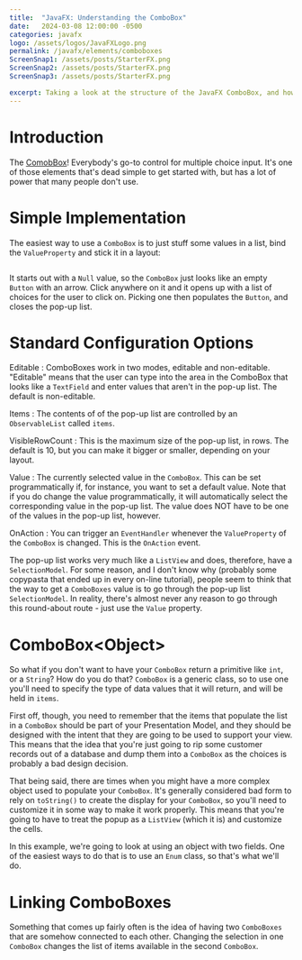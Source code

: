 ```yaml
---
title:  "JavaFX: Understanding the ComboBox"
date:   2024-03-08 12:00:00 -0500
categories: javafx
logo: /assets/logos/JavaFXLogo.png
permalink: /javafx/elements/comboboxes
ScreenSnap1: /assets/posts/StarterFX.png
ScreenSnap2: /assets/posts/StarterFX.png
ScreenSnap3: /assets/posts/StarterFX.png

excerpt: Taking a look at the structure of the JavaFX ComboBox, and how to do cool things with it.
---
```


# Introduction

The [ComobBox](https://openjfx.io/javadoc/16/javafx.controls/javafx/scene/control/ComboBox.html)!  Everybody's go-to control for multiple choice input.  It's one of those elements that's dead simple to get started with, but has a lot of power that many people don't use.

# Simple Implementation

The easiest way to use a `ComboBox` is to just stuff some values in a list, bind the `ValueProperty` and stick it in a layout:

``` java

```
It starts out with a `Null` value, so the `ComboBox` just looks like an empty `Button` with an arrow.  Click anywhere on it and it opens up with a list of choices for the user to click on.  Picking one then populates the `Button`, and closes the pop-up list.

# Standard Configuration Options

Editable
: ComboBoxes work in two modes, editable and non-editable.  "Editable" means that the user can type into the area in the ComboBox that looks like a `TextField` and enter values that aren't in the pop-up list.  The default is non-editable.

Items
: The contents of of the pop-up list are controlled by an `ObservableList` called `items`.

VisibleRowCount
: This is the maximum size of the pop-up list, in rows.  The default is 10, but you can make it bigger or smaller, depending on your layout.

Value
: The currently selected value in the `ComboBox`.  This can be set programmatically if, for instance, you want to set a default value.  Note that if you do change the value programmatically, it will automatically select the corresponding value in the pop-up list.  The value does NOT have to be one of the values in the pop-up list, however.

OnAction
: You can trigger an `EventHandler` whenever the `ValueProperty` of the `ComboBox` is changed.  This is the `OnAction` event.

The pop-up list works very much like a `ListView` and does, therefore, have a `SelectionModel`.  For some reason, and I don't know why (probably some copypasta that ended up in every on-line tutorial), people seem to think that the way to get a `ComboBoxes` value is to go through the pop-up list `SelectionModel`.  In reality, there's almost never any reason to go through this round-about route - just use the `Value` property.

# ComboBox\<Object\>

So what if you don't want to have your `ComboBox` return a primitive like `int`, or a `String`? How do you do that?  `ComboBox` is a generic class, so to use one you'll need to specify the type of data values that it will return, and will be held in `items`.

First off, though, you need to remember that the items that populate the list in a `ComboBox` should be part of your Presentation Model, and they should be designed with the intent that they are going to be used to support your view.  This means that the idea that you're just going to rip some customer records out of a database and dump them into a `ComboBox` as the choices is probably a bad design decision.  

That being said, there are times when you might have a more complex object used to populate your `ComboBox`.  It's generally considered bad form to rely on `toString()` to create the display for your `ComboBox`, so you'll need to customize it in some way to make it work properly.  This means that you're going to have to treat the popup as a `ListView` (which it is) and customize the cells.

In this example, we're going to look at using an object with two fields.  One of the easiest ways to do that is to use an `Enum` class, so that's what we'll do.  


# Linking ComboBoxes

Something that comes up fairly often is the idea of having two `ComboBoxes` that are somehow connected to each other.  Changing the selection in one `ComboBox` changes the list of items available in the second `ComboBox`.
